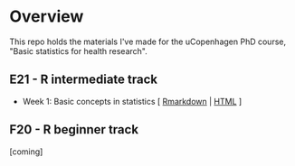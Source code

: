 # Overview
This repo holds the materials I've made for the uCopenhagen PhD course, "Basic statistics for health research".

## E21 - R intermediate track
- Week 1: Basic concepts in statistics \[ [Rmarkdown](F21/notebook_week_1__ex_1.Rmd) \| [HTML](https://htmlpreview.github.io/?https://github.com/epi-ben/course_basic_stats/blob/master/F21/notebook_week_1__ex_1.html) \]

## F20 - R beginner track
[coming]


